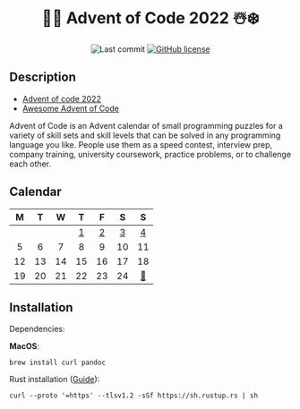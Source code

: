 <div align="center">

# 🎅🎄 Advent of Code 2022 ☃️❄️

![Last commit](https://img.shields.io/github/last-commit/lento234/aoc2022)
[![GitHub license](https://img.shields.io/github/license/lento234/aoc2022?color=blue)](https://github.com/lento234/aoc2022/blob/main/LICENSE)

</div>


## Description

- [Advent of code 2022](https://adventofcode.com/2022/)
- [Awesome Advent of Code](https://github.com/Bogdanp/awesome-advent-of-code)


Advent of Code is an Advent calendar of small programming puzzles for a variety of skill sets and skill levels that can be solved in any programming language you like. People use them as a speed contest, interview prep, company training, university coursework, practice problems, or to challenge each other.

## Calendar

|   M   |   T   |   W   |          T           |          F           |          S           |                 S                 |
| :---: | :---: | :---: | :------------------: | :------------------: | :------------------: | :-------------------------------: |
|       |       |       | [1](day01/README.md) | [2](day01/README.md) | [3](day01/README.md) |       [4](day04/README.md)        |
|   5   |   6   |   7   |          8           |          9           |          10          |                11                 |
|  12   |  13   |  14   |          15          |          16          |          17          |                18                 |
|  19   |  20   |  21   |          22          |          23          |          24          | [🎁](https://youtu.be/bpQ3UfPYQn8) |


## Installation

Dependencies:

**MacOS**:

    brew install curl pandoc

Rust installation ([Guide](https://www.rust-lang.org/tools/install)):

    curl --proto '=https' --tlsv1.2 -sSf https://sh.rustup.rs | sh
